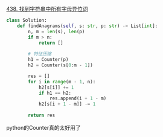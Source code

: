 

[438. 找到字符串中所有字母异位词](https://leetcode.cn/problems/find-all-anagrams-in-a-string/description)


```python []
class Solution:
    def findAnagrams(self, s: str, p: str) -> List[int]:
        n, m = len(s), len(p)
        if m > n:
            return []
        
        # 特征压缩
        h1 = Counter(p)
        h2 = Counter(s[0:m - 1])

        res = []
        for i in range(m - 1, n):
            h2[s[i]] += 1
            if h1 == h2:
                res.append(i + 1 - m)
            h2[s[i + 1 - m]] -= 1
        
        return res
```

python的Counter真的太好用了




